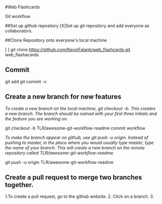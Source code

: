 #Web Flashcards

Git workflow

##Set up github repository
[X]Set up git repository and add everyone as collaborators. 

##Clone Repository onto everyone's local machine

[ ] git clone https://github.com/KevinFalank/web_flashcards.git web_flashacards


## Commit 

   git add 
   git commit -v 

## Create a new branch for new features

  _To create a new branch on the local machine, git checkout -b.  This creates a new branch. The branch should be named with your first three initials and the feature you are working on._ 

  git checkout -b TLR/awesome-git-workflow-readme
  commit workflow

  _To make the branch appear on github, use git push -u origin.  Instead of pushing to master, in the place where you would usually type master, type the name of your branch. This will create a new branch on the remote repository called TLR/awesome-git-workflow-readme._

  git push -u origin TLR/awesome-git-workflow-readme 

## Create a pull request to merge two branches together.  

  1.To create a pull request, go to the github website. 
  2. Click on a branch. 
  3. 

## 
